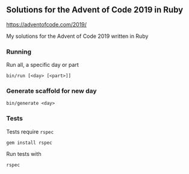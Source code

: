 ## Solutions for the Advent of Code 2019 in Ruby

https://adventofcode.com/2019/

My solutions for the Advent of Code 2019 written in Ruby

### Running
Run all, a specific day or part

`bin/run [<day> [<part>]]`

### Generate scaffold for new day

`bin/generate <day>` 

### Tests

Tests require `rspec`

`gem install rspec`

Run tests with 

`rspec`